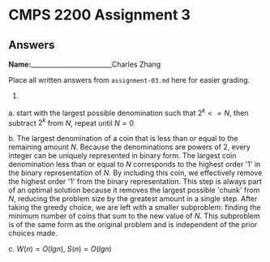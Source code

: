 # CMPS 2200 Assignment 3
## Answers

**Name:**_________________________Charles Zhang


Place all written answers from `assignment-03.md` here for easier grading.

1.
  a. start with the largest possible denomination such that $2^k <= N$, then subtract $2^k$ from $N$, repeat until $N=0$
    
  b. The largest denomination of a coin that is less than or equal to the remaining amount $N$. Because the denominations are powers of 2, every integer can be uniquely represented in binary form. The largest coin denomination less than or equal to 
 $N$ corresponds to the highest order '1' in the binary representation of $N$. By including this coin, we effectively remove the highest order '1' from the binary representation. This step is always part of an optimal solution because it removes the largest possible 'chunk' from $N$, reducing the problem size by the greatest amount in a single step. After taking the greedy choice, we are left with a smaller subproblem: finding the minimum number of coins that sum to the new value of $N$. This subproblem is of the same form as the original problem and is independent of the prior choices made.

  c. $W(n)=O(lg n)$, $S(n) = O(lg n)$
